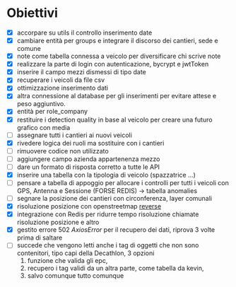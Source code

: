 # Obiettivi

- [x] accorpare su utils il controllo inserimento date
- [x] cambiare entità per groups e integrare il discorso dei cantieri, sede e comune
- [x] note come tabella connessa a veicolo per diversificare chi scrive note
- [x] realizzare la parte di login con autenticazione, bycrypt e jwtToken
- [x] inserire il campo mezzi dismessi di tipo date
- [x] recuperare i veicoli da file csv
- [x] ottimizzazione inserimento dati
- [x] altra connessione al database per gli inserimenti per evitare attese e peso aggiuntivo.
- [x] entità per role_company
- [x] restituire i detection quality in base al veicolo per creare una futuro grafico con media
- [ ] assegnare tutti i cantieri ai nuovi veicoli
- [x] rivedere logica dei ruoli ma sostituire con i cantieri
- [ ] rimuovere codice non utilizzato
- [ ] aggiungere campo azienda appartenenza mezzo
- [ ] dare un formato di risposta corretto a tutte le API
- [x] inserire una tabella con la tipologia di veicolo (spazzatrice ...)
- [ ] pensare a tabella di appoggio per allocare i controlli per tutti i veicoli con GPS, Antenna e Sessione (FORSE REDIS) -> tabella anomalies
- [ ] segnare la posizione dei cantieri con circonferenza, layer comunali
- [x] risoluzione posizione con openstreetmap [reverse](https://nominatim.org/release-docs/develop/api/Reverse/)
- [x] integrazione con Redis per ridurre tempo risoluzione chiamate risoluzione posizione e altro
- [x] gestito errore 502 *AxiosError* per il recupero dei dati, riprova 3 volte prima di saltare
- [ ] succede che vengono letti anche i tag di oggetti che non sono contenitori, tipo capi della Decathlon, 3 opzioni
  1.  funzione che valida gli epc,
  2.  recupero i tag validi da un altra parte, come tabella da kevin,
  3.  salvo comunque tutto comunque